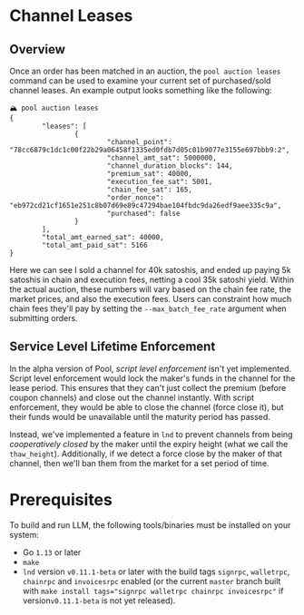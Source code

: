 # Channel Leases

## Overview

Once an order has been matched in an auction, the `pool auction leases` command
can be used to examine your current set of purchased/sold channel leases. An
example output looks something like the following: 
```
🏔 pool auction leases
{
        "leases": [
                {
                        "channel_point": "78cc6879c1dc1c00f22b29a06458f1335ed0fdb7d05c01b9077e3155e697bbb9:2",
                        "channel_amt_sat": 5000000,
                        "channel_duration_blocks": 144,
                        "premium_sat": 40000,
                        "execution_fee_sat": 5001,
                        "chain_fee_sat": 165,
                        "order_nonce": "eb972cd21cf1651e251c8b07d69e89c47294bae104fbdc9da26edf9aee335c9a",
                        "purchased": false
                }
        ],
        "total_amt_earned_sat": 40000,
        "total_amt_paid_sat": 5166
}
```

Here we can see I sold a channel for 40k satoshis, and ended up paying 5k
satoshis in chain and execution fees, netting a cool 35k satoshi yield. Within
the actual auction, these numbers will vary based on the chain fee rate, the
market prices, and also the execution fees. Users can constraint how much chain
fees they'll pay by setting the `--max_batch_fee_rate` argument when submitting
orders.

## Service Level Lifetime Enforcement

In the alpha version of Pool, _script level enforcement_ isn't yet implemented.
Script level enforcement would lock the maker's funds in the channel for the
lease period. This ensures that they can't just collect the premium (before
coupon channels) and close out the channel instantly. With script enforcement,
they would be able to close the channel (force close it), but their funds would
be unavailable until the maturity period has passed.

Instead, we've implemented a feature in `lnd` to prevent channels from being
_cooperatively closed_ by the maker until the expiry height (what we call the
`thaw_height`). Additionally, if we detect a force close by the maker of that
channel, then we'll ban them from the market for a set period of time.

# Prerequisites

To build and run LLM, the following tools/binaries must be installed on your
system:
* Go `1.13` or later
* `make`
* `lnd` version `v0.11.1-beta` or later with the build tags `signrpc`,
 `walletrpc`, `chainrpc` and `invoicesrpc` enabled (or the current `master`
  branch built with `make install tags="signrpc walletrpc chainrpc invoicesrpc"`
  if version`v0.11.1-beta` is not yet released).
